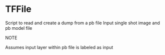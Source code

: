 # TFFile
Script to read and create a dump from a pb file
Input single shot image and pb model file


NOTE

Assumes input layer within pb file is labeled as input
